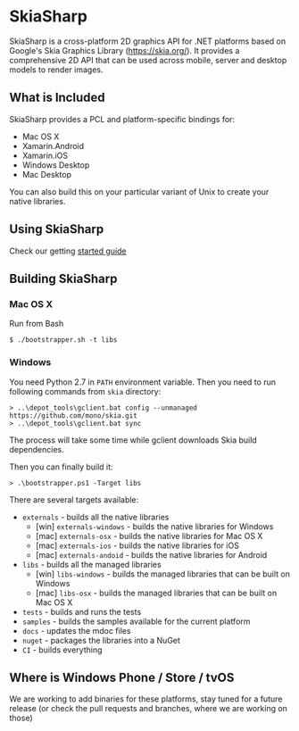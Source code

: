 # SkiaSharp

SkiaSharp is a cross-platform 2D graphics API for .NET platforms based on Google's
Skia Graphics Library (https://skia.org/).   It provides a comprehensive 2D API that can
be used across mobile, server and desktop models to render images.

## What is Included

SkiaSharp provides a PCL and platform-specific bindings for:

 - Mac OS X
 - Xamarin.Android
 - Xamarin.iOS
 - Windows Desktop
 - Mac Desktop

You can also build this on your particular variant of Unix
to create your native libraries.

## Using SkiaSharp

Check our getting [started guide](https://developer.xamarin.com/guides/cross-platform/drawing/)

## Building SkiaSharp

### Mac OS X

Run from Bash

    $ ./bootstrapper.sh -t libs

### Windows

You need Python 2.7 in `PATH` environment variable. Then you need to run following commands from `skia` directory:

    > ..\depot_tools\gclient.bat config --unmanaged https://github.com/mono/skia.git
    > ..\depot_tools\gclient.bat sync

The process will take some time while gclient downloads Skia build dependencies.

Then you can finally build it:

    > .\bootstrapper.ps1 -Target libs



There are several targets available:

 - `externals` - builds all the native libraries
   - [win] `externals-windows` - builds the native libraries for Windows
   - [mac] `externals-osx` - builds the native libraries for Mac OS X
   - [mac] `externals-ios` - builds the native libraries for iOS
   - [mac] `externals-andoid` - builds the native libraries for Android
 - `libs` - builds all the managed libraries
   - [win] `libs-windows` - builds the managed libraries that can be built on Windows
   - [mac] `libs-osx` - builds the managed libraries that can be built on Mac OS X
 - `tests` - builds and runs the tests
 - `samples` - builds the samples available for the current platform
 - `docs` - updates the mdoc files
 - `nuget` - packages the libraries into a NuGet
 - `CI` - builds everything

## Where is Windows Phone / Store / tvOS
 
We are working to add binaries for these platforms, stay tuned for a future release
(or check the pull requests and branches, where we are working on those)
